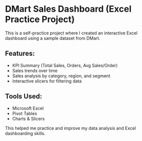 # DMart Sales Dashboard (Excel Practice Project)

This is a self-practice project where I created an interactive Excel dashboard using a sample dataset from DMart.

## Features:
- KPI Summary (Total Sales, Orders, Avg Sales/Order)
- Sales trends over time
- Sales analysis by category, region, and segment
- Interactive slicers for filtering data

## Tools Used:
- Microsoft Excel
- Pivot Tables
- Charts & Slicers

This helped me practice and improve my data analysis and Excel dashboarding skills.
